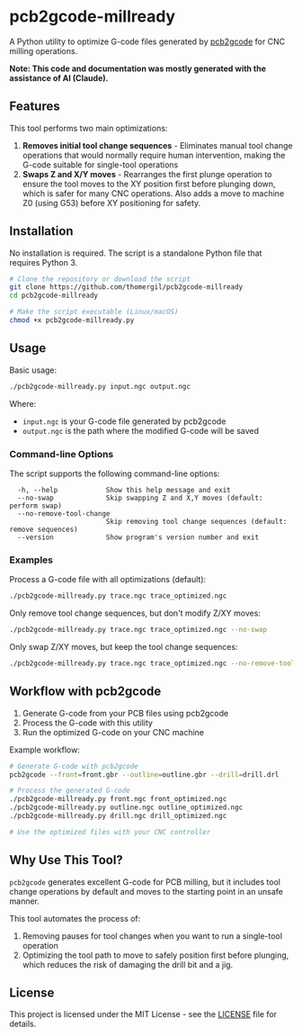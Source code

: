 # pcb2gcode-millready

A Python utility to optimize G-code files generated by [pcb2gcode](https://github.com/pcb2gcode/pcb2gcode) for CNC milling operations.

**Note: This code and documentation was mostly generated with the assistance of AI (Claude).**

## Features

This tool performs two main optimizations:

1. **Removes initial tool change sequences** - Eliminates manual tool change operations that would normally require human intervention, making the G-code suitable for single-tool operations
2. **Swaps Z and X/Y moves** - Rearranges the first plunge operation to ensure the tool moves to the XY position first before plunging down, which is safer for many CNC operations. Also adds a move to machine Z0 (using G53) before XY positioning for safety.

## Installation

No installation is required. The script is a standalone Python file that requires Python 3.

```bash
# Clone the repository or download the script
git clone https://github.com/thomergil/pcb2gcode-millready
cd pcb2gcode-millready

# Make the script executable (Linux/macOS)
chmod +x pcb2gcode-millready.py
```

## Usage

Basic usage:

```bash
./pcb2gcode-millready.py input.ngc output.ngc
```

Where:
- `input.ngc` is your G-code file generated by pcb2gcode
- `output.ngc` is the path where the modified G-code will be saved

### Command-line Options

The script supports the following command-line options:

```
  -h, --help            Show this help message and exit
  --no-swap             Skip swapping Z and X,Y moves (default: perform swap)
  --no-remove-tool-change
                        Skip removing tool change sequences (default: remove sequences)
  --version             Show program's version number and exit
```

### Examples

Process a G-code file with all optimizations (default):

```bash
./pcb2gcode-millready.py trace.ngc trace_optimized.ngc
```

Only remove tool change sequences, but don't modify Z/XY moves:

```bash
./pcb2gcode-millready.py trace.ngc trace_optimized.ngc --no-swap
```

Only swap Z/XY moves, but keep the tool change sequences:

```bash
./pcb2gcode-millready.py trace.ngc trace_optimized.ngc --no-remove-tool-change
```

## Workflow with pcb2gcode

1. Generate G-code from your PCB files using pcb2gcode
2. Process the G-code with this utility
3. Run the optimized G-code on your CNC machine

Example workflow:

```bash
# Generate G-code with pcb2gcode
pcb2gcode --front=front.gbr --outline=outline.gbr --drill=drill.drl

# Process the generated G-code
./pcb2gcode-millready.py front.ngc front_optimized.ngc
./pcb2gcode-millready.py outline.ngc outline_optimized.ngc
./pcb2gcode-millready.py drill.ngc drill_optimized.ngc

# Use the optimized files with your CNC controller
```

## Why Use This Tool?

`pcb2gcode` generates excellent G-code for PCB milling, but it includes tool change operations by default and moves to the starting point in an unsafe manner.

This tool automates the process of:

1. Removing pauses for tool changes when you want to run a single-tool operation
2. Optimizing the tool path to move to safely position first before plunging, which reduces the risk of damaging the drill bit and a jig.

## License

This project is licensed under the MIT License - see the [LICENSE](LICENSE) file for details. 